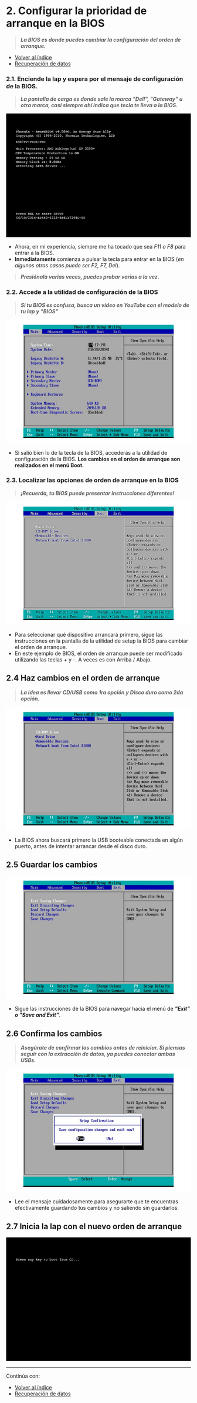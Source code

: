# 2. Configurar la prioridad de arranque en la BIOS

> ***La BIOS es donde puedes cambiar la configuración del orden de arranque.***

- [Volver al índice](save_old_pc.md)
- [Recuperación de datos](data_recovery.md)

### 2.1. Enciende la lap y espera por el mensaje de configuración de la BIOS.

> ***La pantalla de carga es donde sale la marca "Dell", "Gateway" u otra marca, casi siempre ahí indica que tecla te lleva a la BIOS.***

![Mensaje de Configuración de la BIOS](img/load_screen.jpg)

- Ahora, en mi experiencia, siempre me ha tocado que sea *F11 o F8* para entrar a la BIOS.
- **Inmediatamente** comienza a pulsar la tecla para entrar en la BIOS (*en algunos otros casos puede ser F2, F7, Del*).

> ***Presiónala varias veces, puedes probar varias a la vez.***

### 2.2. Accede a la utilidad de configuración de la BIOS

> ***Si tu BIOS es confusa, busca un video en YouTube con el modelo de tu lap y "BIOS"***

![Menu Principal](img/bios_menu.jpg)

- Si salió bien lo de la tecla de la BIOS, accederás a la utilidad de configuración de la BIOS. **Los cambios en el orden de arranque son realizados en el menú Boot.**

### 2.3. Localizar las opciones de orden de arranque en la BIOS

> ***¡Recuerda, tu BIOS puede presentar instrucciones diferentes!***

![Orden de Arranque](img/boot_order.jpg)

- Para seleccionar qué dispositivo arrancará primero, sigue las instrucciones en la pantalla de la utilidad de setup la BIOS para cambiar el orden de arranque.
- En este ejemplo de BIOS, el orden de arranque puede ser modificado utilizando las teclas + y -. A veces es con Arriba / Abajo.

## 2.4 Haz cambios en el orden de arranque

> ***La idea es llevar CD/USB como 1ra opción y Disco duro como 2da opción.***

![Nuevo Orden de Arranque](img/new_order.jpg)

- La BIOS ahora buscará primero la USB booteable conectada en algún puerto, antes de intentar arrancar desde el disco duro.

## 2.5 Guardar los cambios

![Guardar Cambios](img/save_changes.jpg)

- Sigue las instrucciones de la BIOS para navegar hacia el menú de ***"Exit" o "Save and Exit"***.

## 2.6 Confirma los cambios

> ***Asegúrate de confirmar los cambios antes de reiniciar. Si piensas seguir con la extracción de datos, ya puedes conectar ambas USBs.***

![Confirmar Cambios](img/confirm_changes.jpg)

- Lee el mensaje cuidadosamente para asegurarte que te encuentras efectivamente guardando tus cambios y no saliendo sin guardarlos.

## 2.7 Inicia la lap con el nuevo orden de arranque

![Iniciar desde USB](img/start_from_usb.jpg)

---

Continúa con:
- [Volver al índice](save_old_pc.md)
- [Recuperación de datos](data_recovery.md)
